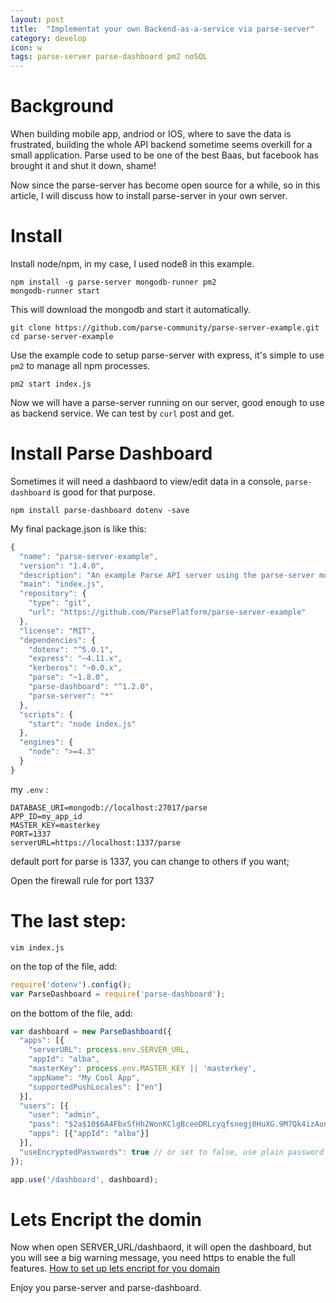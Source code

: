 ```yaml
---
layout: post
title:  "Implementat your own Backend-as-a-service via parse-server"
category: develop
icon: w
tags: parse-server parse-dashboard pm2 noSQL
---
```


# Background
When building mobile app, andriod or IOS, where to save the data is frustrated, building the whole API backend sometime seems overkill for a small application. Parse used to be one of the best Baas, but facebook has brought it and shut it down, shame!

Now since the parse-server has become open source for a while, so in this article, I will discuss how to install parse-server in your own server.

# Install
Install node/npm, in my case, I used node8 in this example.

    npm install -g parse-server mongodb-runner pm2
    mongodb-runner start

This will download the mongodb and start it automatically.

    git clone https://github.com/parse-community/parse-server-example.git
    cd parse-server-example

Use the example code to setup parse-server with express, it's simple to use `pm2` to manage all npm processes.

    pm2 start index.js

Now we will have a parse-server running on our server, good enough to use as backend service.
We can test by `curl` post and get.

# Install Parse Dashboard
Sometimes it will need a dashbaord to view/edit data in a console, `parse-dashboard` is good for that purpose.

    npm install parse-dashboard dotenv -save

My final package.json is like this:

```javascript
{
  "name": "parse-server-example",
  "version": "1.4.0",
  "description": "An example Parse API server using the parse-server module",
  "main": "index.js",
  "repository": {
    "type": "git",
    "url": "https://github.com/ParsePlatform/parse-server-example"
  },
  "license": "MIT",
  "dependencies": {
    "dotenv": "^5.0.1",
    "express": "~4.11.x",
    "kerberos": "~0.0.x",
    "parse": "~1.8.0",
    "parse-dashboard": "^1.2.0",
    "parse-server": "*"
  },
  "scripts": {
    "start": "node index.js"
  },
  "engines": {
    "node": ">=4.3"
  }
}
```
my `.env` :
```shell
DATABASE_URI=mongodb://localhost:27017/parse
APP_ID=my_app_id
MASTER_KEY=masterkey
PORT=1337
serverURL=https://localhost:1337/parse
```
default port for parse is 1337, you can change to others if you want;

Open the firewall rule for port 1337

# The last step:

    vim index.js

on the top of the file, add:

```javascript
require('dotenv').config();
var ParseDashboard = require('parse-dashboard');
```
on the bottom of the file, add:

```javascript
var dashboard = new ParseDashboard({
  "apps": [{
    "serverURL": process.env.SERVER_URL,
    "appId": "alba",
    "masterKey": process.env.MASTER_KEY || 'masterkey',
    "appName": "My Cool App",
    "supportedPushLocales": ["en"]
  }],
  "users": [{
    "user": "admin",
    "pass": "$2a$10$6A4FbxSfHh2WonKClgBceeDRLcyqfsnegj0HuXG.9M7Qk4izAonG2", // the encripted hash for 'admin'
    "apps": [{"appId": "alba"}]
  }],
  "useEncryptedPasswords": true // or set to false, use plain password
});

app.use('/dashboard', dashboard);
```


# Lets Encript the domin

Now when open SERVER_URL/dashbaord, it will open the dashboard, but you will see a big warning message, you need https to enable the full features. [How to set up lets encript for you domain][setup-letsencript]


[setup-letsencript]: https://certbot.eff.org/

Enjoy you parse-server and parse-dashboard.
